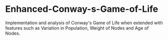 # Enhanced-Conway-s-Game-of-Life
Implementation and analysis of Conway's Game of Life when extended with features such as Variation in Population, Weight of Nodes and Age of Nodes.
